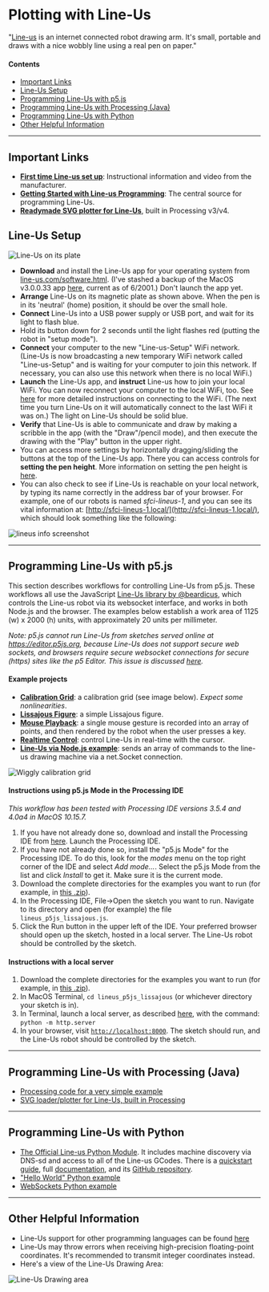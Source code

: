 # Plotting with Line-Us

"[Line-us](https://www.line-us.com) is an internet connected robot drawing arm. It's small, portable and draws with a nice wobbly line using a real pen on paper."

#### Contents

* [Important Links](#important-links)
* [Line-Us Setup](#line-us-setup)
* [Programming Line-Us with p5.js](#programming-line-us-with-p5js)
* [Programming Line-Us with Processing (Java)](#programming-line-us-with-processing-java)
* [Programming Line-Us with Python](#programming-line-us-with-python)
* [Other Helpful Information](#other-helpful-information)

---

## Important Links

* [**First time Line-us set up**](https://www.line-us.com/help.html): Instructional information and video from the manufacturer.
* [**Getting Started with Line-us Programming**](https://github.com/Line-us/Line-us-Programming): The central source for programming Line-Us.
* [**Readymade SVG plotter for Line-Us**](https://github.com/golanlevin/DrawingWithMachines/tree/main/machines/line-us/processing/line_us_svg_converter_plotter), built in Processing v3/v4.


## Line-Us Setup

![Line-Us on its plate](images/calibration3.jpg)

* **Download** and install the Line-Us app for your operating system from [line-us.com/software.html](https://www.line-us.com/software.html). (I've stashed a backup of the MacOS v3.0.0.33 app [here](tools/line-us-3.0.0build33.dmg), current as of 6/2001.) Don't launch the app yet. 
* **Arrange** Line-Us on its magnetic plate as shown above. When the pen is in its 'neutral' (home) position, it should be over the small hole.
* **Connect** Line-Us into a USB power supply or USB port, and wait for its light to flash blue.
* Hold its button down for 2 seconds until the light flashes red (putting the robot in "setup mode"). 
* **Connect** your computer to the new "Line-us-Setup" WiFi network. (Line-Us is now broadcasting a new temporary WiFi network called "Line-us-Setup" and is waiting for your computer to join this network. If necessary, you can also use this network when there is no local WiFi.)
* **Launch** the Line-Us app, and **instruct** Line-us how to join your local WiFi. You can now reconnect your computer to the local WiFi, too. See [here](https://www.line-us.com/help.html) for more detailed instructions on connecting to the WiFi. (The next time you turn Line-Us on it will automatically connect to the last WiFi it was on.) The light on Line-Us should be solid blue. 
* **Verify** that Line-Us is able to communicate and draw by making a scribble in the app (with the "Draw"/pencil mode), and then execute the drawing with the "Play" button in the upper right. 
* You can access more settings by horizontally dragging/sliding the buttons at the top of the Line-Us app. There you can access controls for **setting the pen height**. More information on setting the pen height is [here](https://www.line-us.com/help.html#3).
* You can also check to see if Line-Us is reachable on your local network, by typing its name correctly in the address bar of your browser. For example, one of our robots is named *sfci-lineus-1*, and you can see its vital information at: [http://sfci-lineus-1.local/](http://sfci-lineus-1.local/), which should look something like the following: 

![lineus info screenshot](images/lineus-server.png)


---

## Programming Line-Us with p5.js

This section describes workflows for controlling Line-Us from p5.js. These workflows all use the JavaScript [Line-Us library by @beardicus](https://github.com/beardicus/line-us), which controls the Line-us robot via its websocket interface, and works in both Node.js and the browser. The examples below establish a work area of 1125 (w) x 2000 (h) units, with approximately 20 units per millimeter. 

*Note: p5.js cannot run Line-Us from sketches served online at https://editor.p5js.org, because Line-Us does not support secure web sockets, and browsers require secure websocket connections for secure (https) sites like the p5 Editor. This issue is discussed [here](https://forum.line-us.com/t/https-secure-websockets-only/586).*

#### Example projects 

* [**Calibration Grid**](p5js/lineus_p5js_calibration): a calibration grid (see image below). *Expect some nonlinearities*. * [**Lissajous Figure**](p5js/lineus_p5js_lissajous): a simple Lissajous figure.* [**Mouse Playback**](p5js/lineus_p5js_mouserecording): a single mouse gesture is recorded into an array of points, and then rendered by the robot when the user presses a key.
* [**Realtime Control**](p5js/lineus_p5js_realtime): control Line-Us in real-time with the cursor.
* [**Line-Us via Node.js example**](https://github.com/pandrr/line-us): sends an array of commands to the line-us drawing machine via a net.Socket connection.

![Wiggly calibration grid](images/calibration-test.jpg)

#### Instructions using p5.js Mode in the Processing IDE

*This workflow has been tested with Processing IDE versions 3.5.4 and 4.0a4 in MacOS 10.15.7.*

1. If you have not already done so, download and install the Processing IDE from [here](https://processing.org/download/). Launch the Processing IDE.
2. If you have not already done so, install the "p5.js Mode" for the Processing IDE. To do this, look for the *modes* menu on the top right corner of the IDE and select *Add mode…*. Select the p5.js Mode from the list and click *Install* to get it. Make sure it is the current mode. 
3. Download the complete directories for the examples you want to run (for example, in [this .zip](https://github.com/golanlevin/DrawingWithMachines/archive/refs/heads/main.zip)).
4. In the Processing IDE, File->Open the sketch you want to run. Navigate to its directory and open (for example) the file ```lineus_p5js_lissajous.js```.
5. Click the Run button in the upper left of the IDE. Your preferred browser should open up the sketch, hosted in a local server. The Line-Us robot should be controlled by the sketch. 

#### Instructions with a local server

1. Download the complete directories for the examples you want to run (for example, in [this .zip](https://github.com/golanlevin/DrawingWithMachines/archive/refs/heads/main.zip)). 
2. In MacOS Terminal, ```cd lineus_p5js_lissajous``` (or whichever directory your sketch is in).
3. In Terminal, launch a local server, as described [here](https://github.com/processing/p5.js/wiki/Local-server), with the command: ```python -m http.server```
4. In your browser, visit [```http://localhost:8000```](http://localhost:8000). The sketch should run, and the Line-Us robot should be controlled by the sketch. 

---

## Programming Line-Us with Processing (Java)

* [Processing code for a very simple example](https://github.com/Line-us/Line-us-Programming/blob/master/Processing/HelloWorld/HelloWorld.pde)
* [SVG loader/plotter for Line-Us, built in Processing](https://github.com/golanlevin/DrawingWithMachines/tree/main/machines/line-us/processing/line_us_svg_converter_plotter)

---

## Programming Line-Us with Python

* [The Official Line-us Python Module](https://github.com/Line-us/Line-us-Programming#official-python-module-for-line-us). It includes machine discovery via DNS-sd and access to all of the Line-us GCodes. There is a [quickstart guide](https://lineuspythonmodule.readthedocs.io/en/latest/#quickstart), full [documentation](https://lineuspythonmodule.readthedocs.io/en/latest/#module-lineus), and its [GitHub repository](https://github.com/Line-us/LineUsPythonModule).
* ["Hello World" Python example](https://github.com/Line-us/Line-us-Programming/blob/master/Python/HelloWorld.py)
* [WebSockets Python example](https://github.com/Line-us/Line-us-Programming/blob/master/Python/HelloWorldWebsockets.py)

---

## Other Helpful Information

* Line-Us support for other programming languages can be found [here](https://github.com/Line-us/Line-us-Programming)
* Line-Us may throw errors when receiving high-precision floating-point coordinates. It's recommended to transmit integer coordinates instead. 
* Here's a view of the Line-Us Drawing Area:

![Line-Us Drawing area](images/drawing-area.png)
